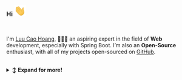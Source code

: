 ### Hi <img src="https://raw.githubusercontent.com/lcaohoanq/lcaohoanq/main/icons/wave.gif" width="30px">

<br/>

I'm [Luu Cao Hoang](https://www.linkedin.com/in/lcaohoanq), 👨🏻‍💻 an aspiring expert in the field of **Web** development, especially with Spring Boot. I’m also an **Open-Source** enthusiast, with all of my projects open-sourced on [GitHub](https://github.com/lcaohoanq?tab=repositories).

<br/>

<!-- Outer collapsible -->
<details>
   <summary><b>↕️ Expand for more!</b></summary>
  
   <br>

  <img align="right" alt="Photography Image" src="https://media0.giphy.com/media/v1.Y2lkPTc5MGI3NjExMDF2aXAxZWg1Y3N2bzVscW0wZXA1MmU4MzAxaWY1N3ZibW9uenE1ZyZlcD12MV9pbnRlcm5hbF9naWZfYnlfaWQmY3Q9Zw/Ma0X1M9lQB4FruMaX3/giphy.webp" height="180" />

- 🇻🇳 Living in **Ho Chi Minh, Viet Nam**

- 👍 Photography 📸

<br/>

### 📈 GitHub Stats

[![lcaohoanq's github stats](https://github-readme-stats.vercel.app/api?username=lcaohoanq&show_icons=true&line_height=21&show_icons=true&theme=vue&hide_border=true)](https://github.com/anuraghazra/github-readme-stats)
[![Top Langs](https://github-readme-stats.vercel.app/api/top-langs/?username=lcaohoanq&show_icons=true&layout=compact&theme=vue&hide_border=true)](https://github.com/anuraghazra/github-readme-stats)

### ♡ Top Sponsors

- [Become a sponsor](https://github.com/sponsors/lcaohoanq)

<img src="https://komarev.com/ghpvc/?username=lcaohoanq&color=blue&style=flat-square&label=visitors" align="right" />
